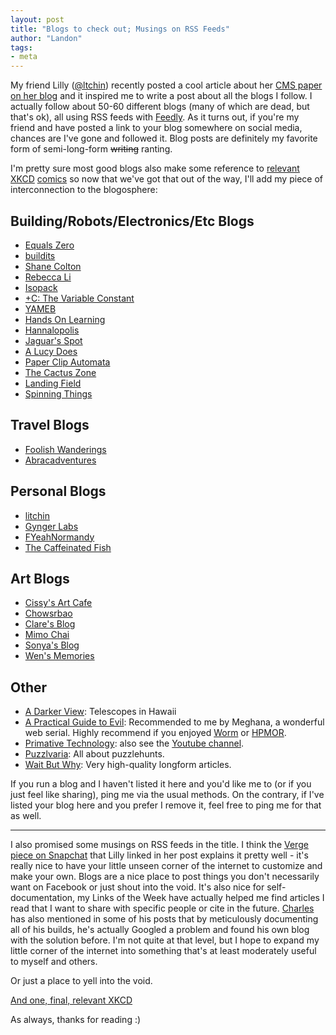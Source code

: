 ```yaml
---
layout: post
title: "Blogs to check out; Musings on RSS Feeds"
author: "Landon"
tags:
- meta
---
```


My friend Lilly ([@ltchin](https://litchin.wordpress.com)) recently posted a cool article about her [CMS paper on her blog](https://litchin.wordpress.com/2019/06/19/wheek-wheek-read-meeeee/) and it inspired me to write a post about all the blogs I follow. I actually follow about 50-60 different blogs (many of which are dead, but that's ok), all using RSS feeds with [Feedly](https://feedly.com/). As it turns out, if you're my friend and have posted a link to your blog somewhere on social media, chances are I've gone and followed it. Blog posts are definitely my favorite form of semi-long-form ~~writing~~ ranting.

I'm pretty sure most good blogs also make some reference to [relevant](https://xkcd.com/1043/) [XKCD](https://xkcd.com/741/) [comics](https://xkcd.com/181/) so now that we've got that out of the way, I'll add my piece of interconnection to the blogosphere:

## Building/Robots/Electronics/Etc Blogs
- [Equals Zero](http://www.etotheipiplusone.net/)
- [buildits](http://build-its-inprogress.blogspot.com/)
- [Shane Colton](http://scolton.blogspot.com/)
- [Rebecca Li](http://rebecca.li/blog/)
- [Isopack](http://isopack.blogspot.com/)
- [+C: The Variable Constant](https://thevariableconstant.blogspot.com/)
- [YAMEB](http://yameb.blogspot.com/)
- [Hands On Learning](https://handsonlearning.tumblr.com/)
- [Hannalopolis](https://hannalin.com/)
- [Jaguar's Spot](http://kriste11er.blogspot.com/)
- [A Lucy Does](https://alucydoes.wordpress.com/)
- [Paper Clip Automata](https://paperclipautomatoa.wordpress.com/)
- [The Cactus Zone](http://blog.cactus.zone/)
- [Landing Field](https://landingfield.wordpress.com/)
- [Spinning Things](http://omgitgoes.blogspot.com/)


## Travel Blogs
- [Foolish Wanderings](https://foolishwandering.wordpress.com/)
- [Abracadventures](https://abracadventures.wordpress.com/)

## Personal Blogs
- [litchin](https://litchin.wordpress.com/)
- [Gynger Labs](https://projynnie.wordpress.com/)
- [FYeahNormandy](https://fyeahnormandy.tumblr.com/)
- [The Caffeinated Fish](http://ryan.fish/blog/)

## Art Blogs
- [Cissy's Art Cafe](https://cissyartcafe.com/journal/)
- [Chowsrbao](https://chowsrbao.tumblr.com/)
- [Clare's Blog](https://cerathe.tumblr.com/)
- [Mimo Chai](https://www.mimochai.com/blogs/main)
- [Sonya's Blog](https://sonyalei.com/journal)
- [Wen's Memories](https://wenzengphoto.wordpress.com/)

## Other
- [A Darker View](http://darkerview.com/wordpress/): Telescopes in Hawaii
- [A Practical Guide to Evil](https://practicalguidetoevil.wordpress.com/): Recommended to me by Meghana, a wonderful web serial. Highly recommend if you enjoyed [Worm](https://parahumans.wordpress.com/) or [HPMOR](http://www.hpmor.com/).
- [Primative Technology](https://primitivetechnology.wordpress.com/): also see the [Youtube channel](https://www.youtube.com/channel/UCAL3JXZSzSm8AlZyD3nQdBA).
- [Puzzlvaria](https://puzzlvaria.wordpress.com/): All about puzzlehunts.
- [Wait But Why](https://waitbutwhy.com/): Very high-quality longform articles.

If you run a blog and I haven't listed it here and you'd like me to (or if you just feel like sharing), ping me via the usual methods. On the contrary, if I've listed your blog here and you prefer I remove it, feel free to ping me for that as well.

---

I also promised some musings on RSS feeds in the title. I think the [Verge piece on Snapchat](https://www.theverge.com/2018/5/18/17366528/snapchat-decline-internet-ghost-towns) that Lilly linked in her post explains it pretty well - it's really nice to have your little unseen corner of the internet to customize and make your own. Blogs are a nice place to post things you don't necessarily want on Facebook or just shout into the void. It's also nice for self-documentation, my Links of the Week have actually helped me find articles I read that I want to share with specific people or cite in the future. [Charles](http://www.etotheipiplusone.net/) has also mentioned in some of his posts that by meticulously documenting all of his builds, he's actually Googled a problem and found his own blog with the solution before. I'm not quite at that level, but I hope to expand my little corner of the internet into something that's at least moderately useful to myself and others.

Or just a place to yell into the void.

[And one, final, relevant XKCD](https://xkcd.com/1305/)

As always, thanks for reading :)
